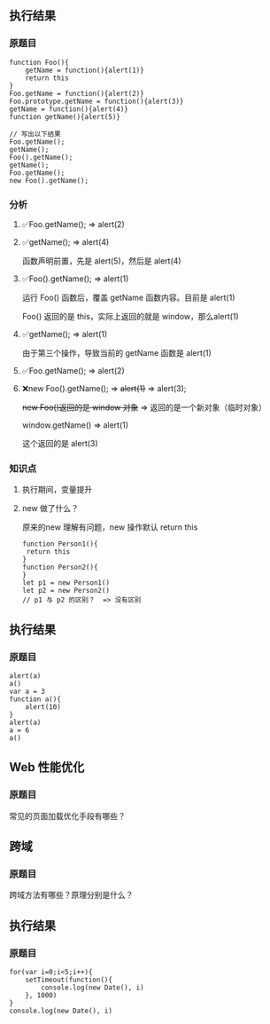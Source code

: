 ## 执行结果

### 原题目

```
function Foo(){
	getName = function(){alert(1)}
	return this
}
Foo.getName = function(){alert(2)}
Foo.prototype.getName = function(){alert(3)}
getName = function(){alert(4)}
function getName(){alert(5)}

// 写出以下结果
Foo.getName();
getName();
Foo().getName();
getName();
Foo.getName();
new Foo().getName();
```

### 分析

1. ✅Foo.getName(); => alert(2)

2. ✅getName(); => alert(4)

   函数声明前置，先是 alert(5)，然后是 alert(4)

3. ✅Foo().getName(); => alert(1)

   运行 Foo() 函数后，覆盖 getName 函数内容。目前是 alert(1)

   Foo() 返回的是 this，实际上返回的就是 window，那么alert(1)

4. ✅getName(); => alert(1)

   由于第三个操作，导致当前的 getName 函数是 alert(1)

5. ✅Foo.getName(); => alert(2)

6. ❌new Foo().getName(); => ~~alert(1)~~  => alert(3);

   ~~new Foo()返回的是 window 对象~~   => 返回的是一个新对象（临时对象）

   window.getName() => alert(1)

   这个返回的是 alert(3)

### 知识点

1. 执行期间，变量提升

2. new 做了什么？

   原来的new 理解有问题，new 操作默认 return this

   ```
   function Person1(){
   	return this
   }
   function Person2(){
   }
   let p1 = new Person1()
   let p2 = new Person2()
   // p1 与 p2 的区别？  => 没有区别
   ```





## 执行结果

### 原题目

```
alert(a)
a()
var a = 3
function a(){
	alert(10)
}
alert(a)
a = 6
a()
```



## Web 性能优化

### 原题目

常见的页面加载优化手段有哪些？

## 跨域

### 原题目

跨域方法有哪些？原理分别是什么？

## 执行结果

### 原题目

```
for(var i=0;i<5;i++){
	setTimeout(function(){
		console.log(new Date(), i)
	}, 1000)
}
console.log(new Date(), i)
```


